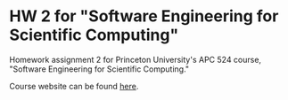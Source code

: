 HW 2 for "Software Engineering for Scientific Computing"
===

Homework assignment 2 for Princeton University's APC 524 course, "Software Engineering for Scientific Computing."

Course website can be found [here](https://registrar.princeton.edu/course-offerings/course_details.xml?courseid=011475&term=1152).
